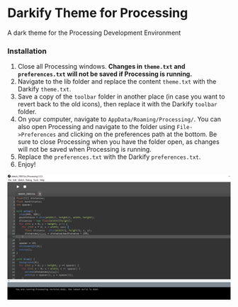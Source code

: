 # Darkify Theme for Processing
A dark theme for the Processing Development Environment

### Installation
1. Close all Processing windows. **Changes in `theme.txt` and `preferences.txt` will not be saved if Processing is running.**
2. Navigate to the lib folder and replace the content `theme.txt` with the Darkify `theme.txt`.
3. Save a copy of the `toolbar` folder in another place (in case you want to revert back to the old icons), then replace it with the Darkify `toolbar` folder.
4. On your computer, navigate to `AppData/Roaming/Processing/`. You can also open Processing and navigate to the folder using `File->Preferences` and clicking on the preferences path at the bottom. Be sure to close Processing when you have the folder open, as changes will not be saved when Processing is running.
5. Replace the `preferences.txt` with the Darkify `preferences.txt`.
6. Enjoy!

![Darkify Screenshot](2018-02-12.png "Darkify Screenshot")
